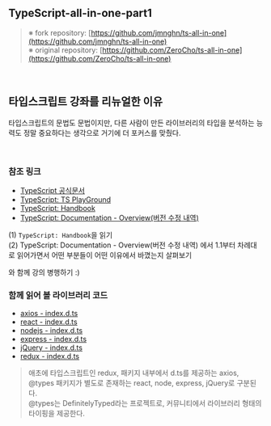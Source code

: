 ## TypeScript-all-in-one-part1

> ※ fork repository: [https://github.com/jmnghn/ts-all-in-one](https://github.com/jmnghn/ts-all-in-one) <br />
> ※ original repository: [https://github.com/ZeroCho/ts-all-in-one](https://github.com/ZeroCho/ts-all-in-one)

<br />

## 타입스크립트 강좌를 리뉴얼한 이유

타입스크립트의 문법도 문법이지만, 다른 사람이 만든 라이브러리의 타입을 분석하는 능력도 정말 중요하다는 생각으로 거기에 더 포커스를 맞췄다.<br />

<br />

### 참조 링크

- [TypeScript 공식문서](https://www.typescriptlang.org/)
- [TypeScript: TS PlayGround](https://www.typescriptlang.org/play)
- [TypeScript: Handbook](https://www.typescriptlang.org/docs/handbook/intro.html)
- [TypeScript: Documentation - Overview(버전 수정 내역)](https://www.typescriptlang.org/docs/handbook/release-notes/overview.html)

(1) `TypeScript: Handbook`을 읽기 <br />
(2) TypeScript: Documentation - Overview(버전 수정 내역) 에서 1.1부터 차례대로 읽어가면서 어떤 부분들이 어떤 이유에서 바꼈는지 살펴보기

와 함께 강의 병행하기 :)

### 함께 읽어 볼 라이브러리 코드

- [axios - index.d.ts](https://github.com/axios/axios/blob/v1.x/index.d.ts)
- [react - index.d.ts](https://github.com/DefinitelyTyped/DefinitelyTyped/blob/master/types/react/index.d.ts)
- [nodejs - index.d.ts](https://github.com/DefinitelyTyped/DefinitelyTyped/blob/master/types/node/index.d.ts)
- [express - index.d.ts](https://github.com/DefinitelyTyped/DefinitelyTyped/blob/master/types/express/index.d.ts)
- [jQuery - index.d.ts](https://github.com/DefinitelyTyped/DefinitelyTyped/blob/master/types/jquery/JQuery.d.ts)
- [redux - index.d.ts](https://github.com/reduxjs/redux/blob/master/src/index.ts)

> 애초에 타입스크립트인 redux, 패키지 내부에서 d.ts를 제공하는 axios, @types 패키지가 별도로 존재하는 react, node, express, jQuery로 구분된다.<br />
> @types는 DefinitelyTyped라는 프로젝트로, 커뮤니티에서 라이브러리 형태의 타이핑을 제공한다.
